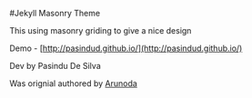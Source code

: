 #Jekyll Masonry Theme

This using masonry griding to give a nice design

Demo - [http://pasindud.github.io/](http://pasindud.github.io/)

Dev by Pasindu De Silva

Was orignial authored by [Arunoda](https://github.com/arunoda)
